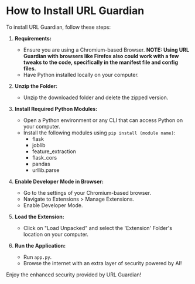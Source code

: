 # How to Install URL Guardian

To install URL Guardian, follow these steps:

1. **Requirements:**
   - Ensure you are using a Chromium-based Browser.
     **NOTE: Using URL Guardian with browsers like Firefox also could work with a few tweaks to the code, specifically in the manifest file and config files.**
   - Have Python installed locally on your computer.

2. **Unzip the Folder:**
   - Unzip the downloaded folder and delete the zipped version.

3. **Install Required Python Modules:**
   - Open a Python environment or any CLI that can access Python on your computer.
   - Install the following modules using `pip install (module name)`:
     - flask
     - joblib
     - feature_extraction
     - flask_cors
     - pandas
     - urllib.parse

4. **Enable Developer Mode in Browser:**
   - Go to the settings of your Chromium-based browser.
   - Navigate to Extensions > Manage Extensions.
   - Enable Developer Mode.

5. **Load the Extension:**
   - Click on "Load Unpacked" and select the 'Extension' Folder's location on your computer.

6. **Run the Application:**
   - Run `app.py`.
   - Browse the internet with an extra layer of security powered by AI!

Enjoy the enhanced security provided by URL Guardian!
